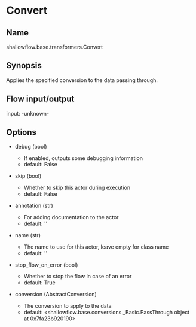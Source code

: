 # Convert

## Name
shallowflow.base.transformers.Convert

## Synopsis
Applies the specified conversion to the data passing through.

## Flow input/output
input: -unknown-

## Options
* debug (bool)

  * If enabled, outputs some debugging information
  * default: False

* skip (bool)

  * Whether to skip this actor during execution
  * default: False

* annotation (str)

  * For adding documentation to the actor
  * default: ''

* name (str)

  * The name to use for this actor, leave empty for class name
  * default: ''

* stop_flow_on_error (bool)

  * Whether to stop the flow in case of an error
  * default: True

* conversion (AbstractConversion)

  * The conversion to apply to the data
  * default: <shallowflow.base.conversions._Basic.PassThrough object at 0x7fa23b920190>

